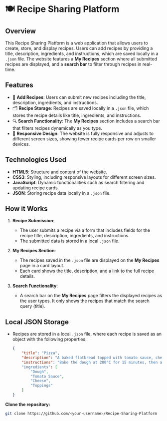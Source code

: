 # 🍽️ Recipe Sharing Platform

## Overview
This Recipe Sharing Platform is a web application that allows users to create, store, and display recipes. Users can add recipes by providing a title, description, ingredients, and instructions, which are saved locally in a `.json` file. The website features a **My Recipes** section where all submitted recipes are displayed, and a **search bar** to filter through recipes in real-time.

## Features
- 📝 **Add Recipes**: Users can submit new recipes including the title, description, ingredients, and instructions.
- 🗂️ **Recipe Storage**: Recipes are saved locally in a `.json` file, which stores the recipe details like title, ingredients, and instructions.
- 🔍 **Search Functionality**: The **My Recipes** section includes a search bar that filters recipes dynamically as you type.
- 📱 **Responsive Design**: The website is fully responsive and adjusts to different screen sizes, showing fewer recipe cards per row on smaller devices.

## Technologies Used
- **HTML5**: Structure and content of the website.
- **CSS3**: Styling, including responsive layouts for different screen sizes.
- **JavaScript**: Dynamic functionalities such as search filtering and updating recipe cards.
- **JSON**: Storing recipe data locally in a `.json` file.

## How it Works
1. **Recipe Submission**: 
   - The user submits a recipe via a form that includes fields for the recipe title, description, ingredients, and instructions.
   - The submitted data is stored in a local `.json` file.
   
2. **My Recipes Section**:
   - The recipes saved in the `.json` file are displayed on the **My Recipes** page in a card layout.
   - Each card shows the title, description, and a link to the full recipe details.

3. **Search Functionality**:
   - A search bar on the **My Recipes** page filters the displayed recipes as the user types. It only shows the recipes that match the search query (title).

## Local JSON Storage
- Recipes are stored in a local `.json` file, where each recipe is saved as an object with the following properties:

  ```json
  {
      "title": "Pizza",
      "description": "A baked flatbread topped with tomato sauce, cheese, and various toppings.",
      "instructions": "Bake the dough at 200°C for 15 minutes, then add the sauce, cheese, and toppings."
      "ingredients": [
          "Dough",
          "Tomato Sauce",
          "Cheese",
          "Toppings"
      ]
  }

**Clone the repository:**

   ```bash
   git clone https://github.com/<your-username>/Recipe-Sharing-Platform